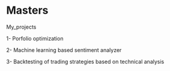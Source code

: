 # Masters

My_projects

1- Porfolio optimization

2- Machine learning based sentiment analyzer

3- Backtesting of trading strategies based on technical analysis
